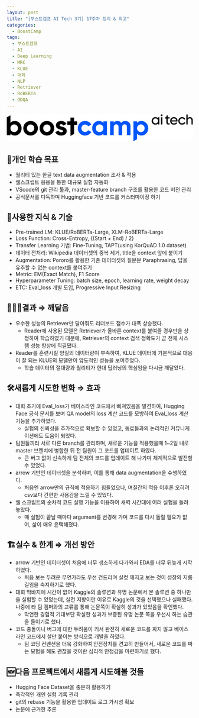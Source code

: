 ```yaml
---
layout: post
title: "[부스트캠프 AI Tech 3기] 17주차 정리 & 회고"
categories:
  - BoostCamp
tags:
  - 부스트캠프
  - AI
  - Deep Learning
  - MRC
  - KLUE
  - 대회
  - NLP
  - Retriever
  - RoBERTa
  - ODQA
---
```

![Untitled](/assets/img/AITech로고.png)

## 🧭개인 학습 목표

- 퀄리티 있는 한글 text data augmentation 조사 & 적용
- 쉘스크립트 응용을 통한 대규모 실험 자동화
- VScode의 git 관리 툴과, master-feature branch 구조를 활용한 코드 버전 관리
- 공식문서를 다독하며 Huggingface 기반 코드를 커스터마이징 하기

## 📖사용한 지식 & 기술

- Pre-trained LM: KLUE/RoBERTa-Large, XLM-RoBERTa-Large
- Loss Function: Cross-Entropy, {(Start + End) / 2}
- Transfer Learning 기법: Fine-Tuning, TAPT(using KorQuAD 1.0 dataset)
- 데이터 전처리: Wikipedia 데이터셋의 중복 제거, title을 context 앞에 붙이기
- Augmentation: Pororo를 활용한 기존 데이터셋의 질문문 Paraphrasing, 답을 유추할 수 없는 context를 붙여주기
- Metric: EM(Exact Match), F1 Score
- Hyperparameter Tuning: batch size, epoch, learning rate, weight decay
- ETC: Eval_loss 개별 도입, Progressive Input Resizing

## 🧑🏻‍🎓결과 ⇒ 깨달음

- 우수한 성능의 Retriever만 달아줘도 리더보드 점수가 대폭 상승했다.
    - Reader에 사용된 모델은 Retriever가 올바른 context를 붙여줄 경우만을 상정하여 학습하였기 때문에, Retriever의 context 검색 정확도가 곧 전체 시스템 성능 향상에 직결됐다.
- Reader를 훈련시킬 양질의 데이터량이 부족하여, KLUE 데이터에 기본적으로 대응이 잘 되는 KLUE의 모델만이 압도적인 성능을 보여주었다.
    - 학습 데이터의 절대량과 퀄리티가 현대 딥러닝의 핵심임을 다시금 깨달았다.

## 🛠️새롭게 시도한 변화 ⇒ 효과

- 대회 초기에 Eval_loss가 베이스라인 코드에서 빠져있음을 발견하여, Hugging Face 공식 문서를 보며 QA model의 loss 계산 코드를 모방하여 Eval_loss 계산 기능을 추가하였다.
    - 실험의 신뢰성을 추가적으로 확보할 수 있었고, 동료들과의 논리적인 커뮤니케이션에도 도움이 되었다.
- 팀원들끼리 서로 다른 branch를 관리하며, 새로운 기능을 적용했을때 1~2일 내로 master 브렌치에 병합한 뒤 전 팀원이 그 코드를 업데이트 하였다.
    - 큰 버그 없이 신속하게 팀 전체의 코드를 업데이트 해 나가며 체계적으로 발전할 수 있었다.
- arrow 기반인 데이터셋을 분석하며, 이를 통해 data augmentation을 수행하였다.
    - 처음엔 arrow만의 규칙에 적응하기 힘들었으나, 며칠간의 적응 이후론 오히려 csv보다 간편한 사용감을 느낄 수 있었다.
- 쉘 스크립트의 순차적 코드 실행 기능을 이용하여 새벽 시간대에 여러 실험을 돌려놓았다.
    - 매 실험이 끝날 때마다 argument를 변경해 가며 코드를 다시 돌릴 필요가 없어, 삶이 매우 윤택해졌다.

## 🏗️실수 & 한계 ⇒ 개선 방안

- arrow 기반인 데이터셋이 처음에 너무 생소하게 다가와서 EDA를 너무 뒤늦게 시작하였다.
    - 처음 보는 두려운 무언가라도 우선 건드리며 실컷 깨지고 보는 것이 성장의 지름길임을 숙지하기로 했다.
- 대회 막바지에 시간이 없어 Kaggle의 솔루션과 유명 논문에서 본 솔루션 중 하나만을 실험할 수 있었는데, 실전 지향이란 이유로 Kaggle의 것을 선택했으나 실패했다. 나중에 타 팀 캠퍼와의 교류를 통해 논문쪽이 확실히 성과가 있었음을 확인했다.
    - 막연한 경험적 기대보단 확실한 성과가 보증된 유명 논문 쪽을 우선시 하는 습관을 들이기로 했다.
- 코드 충돌이나 버그에 대한 두려움이 커서 완전히 새로운 코드를 짜지 않고 베이스라인 코드에서 살만 붙이는 방식으로 개발을 하였다.
    - 팀 코딩 컨벤션을 더욱 강화하여 안전장치를 견고히 만들어서, 새로운 코드를 짜는 모험을 해도 괜찮을 것이란 심리적 안정감을 마련하기로 했다.

## 🆕다음 프로젝트에서 새롭게 시도해볼 것들

- Hugging Face Dataset을 충분히 활용하기
- 즉각적인 개인 실험 기록 관리
- git의 rebase 기능을 활용한 업데이트 로그 가시성 확보
- 논문에 근거한 추론